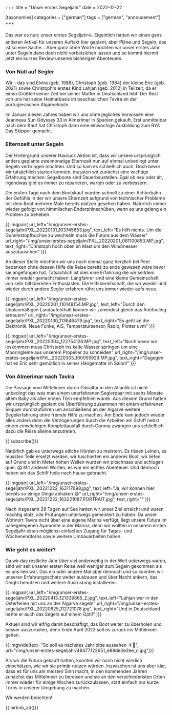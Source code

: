 +++
title = "Unser erstes Segeljahr"
date = 2022-12-22

[taxonomies]
categories = ["german"]
tags = ["german", "annoucement"]
+++

Das war es nun: unser erstes Segeljahr⛵. Eigentlich hatten wir einen ganz anderen Artikel für unseren Auftakt hier geplant, aber Pläne und Segeln, das ist so eine Sache...
Aber ganz ohne Worte möchten wir unser erstes Jahr unter Segeln dann doch nicht vorbeiziehen lassen und so kommt hiermit jetzt ein kurzes Review unseres bisherigen Abenteuers.

<!-- more -->

### Von Null auf Segler

Wir - das sind Elvira (geb. 1988), Christoph (geb. 1984) der kleine Eric (geb. 2021) sowie Christoph's erstes Kind Lahjan (geb. 2012) in Teilzeit, da er einen Großteil seiner Zeit bei seiner Mutter in Deutschland lebt. Der Rest von uns hat seine Heimatbasis im beschaulichen Tavira an der portugiesischen Algarveküste.

Im Januar diesen Jahres haben wir uns ohne jegliches Vorwissen eine Jeanneau Sun Odyssey 33 in Almerimar in Spanien gekauft. Erst unmittelbar nach dem Kauf hat Christoph dann eine einwöchige Ausbildung zum RYA Day Skipper gemacht.

### Elternzeit unter Segeln

Der Hintergrund unserer Hauruck Aktion ist, dass wir unsere ursprünglich anders geplante zweimonatige Elternzeit nun auf einmal unbedingt unter Segeln verbringen mochten. Und so kam es schließlich auch. Doch bevor wir tatsächlich starten konnten, mussten wir zunächst eine wichtige Erfahrung machen: Segelboote sind Dauerbaustellen. Egal ob neu oder alt, irgendwas gibt es immer zu reparieren, warten oder zu verbessern.

Die ersten Tage nach dem Bootskauf wurden schnell zu einer Achterbahn der Gefühle in der wir unsere Elternzeit aufgrund von technischer Probleme mit dem Boot mehrere Male bereits platzen gesehen haben. Natürlich immer wieder gefolgt von himmlischen Endorphinschüben, wenn es uns gelang ein Problem zu beheben.

{{ imgpair(
  url_left="/img/unser-erstes-segeljahr/PXL_20220131_103745653.jpg",
  text_left="Es hilft nichts. Um die Gummistopfbuchse zu wechseln muss die Futura aus dem Wasser"
  url_right="/img/unser-erstes-segeljahr/PXL_20220201_081100853.MP.jpg",
  text_right="Christoph hoch oben im Mast um den Windmesser auszutauschen"
)}}

An dieser Stelle möchten wir uns noch einmal ganz herzlich bei Peer bedanken ohne dessen Hilfe die Reise bereits zu ende gewesen wäre bevor sie angefangen hat. Tatsächlich ist dies eine Erfahrung die wir seitdem immer wieder gemacht haben: Langfahrer sind eine kleine Gemeinschaft von sehr hilfsbereiten Enthusiasten. Die Hilfsbereitschaft, die wir wieder und wieder durch andere Segler erfahren rührt uns immer wieder aufs neue.

{{ imgpair(
  url_left="/img/unser-erstes-segeljahr/PXL_20220201_110148154.MP.jpg",
  text_left="Durch den Unplanmäßigen Landaufenthalt können wir zumindest 
gleich das Antifouling erneuern"
  url_right="/img/unser-erstes-segeljahr/PXL_20220130_113646479.jpg",
  text_right="Es geht an die Elektronik: Neue Funke, AIS, Temperatursensor, Radio, Plotter uvm"
)}}


{{ imgpair(
  url_left="/img/unser-erstes-segeljahr/PXL_20220304_122754126.MP.jpg",
  text_left="Noch bevor wir loskommen muss Christoph ins kalte Wasser springen um eine Mooringleine aus unserem Propeller zu schneiden"
  url_right="/img/unser-erstes-segeljahr/PXL_20220305_100055929.MP.jpg",
  text_right="Dagegen hat es Eric sehr gemütlich in seiner Hängematte im Salon!"
)}}


### Von Almerimar nach Tavira

Die Passage vom Mittelmeer durch Gibraltar in den Atlantik ist nicht unbedingt das was man einem unerfahrenen Seglerpaar mit sechs Monate altem Baby als aller ersten Törn empfehlen würde. Aus diesem Grund hatten wir ursprünglich geplant die Überführung zusammen mit einem erfahrenen Skipper durchzuführen um anschließend an der Algarve weitere Segelerfahrung ohne fremde Hilfe zu machen. Am Ende kam jedoch wieder alles anders denn die Verzögerungen durch die Arbeiten am Schiff nebst einem einwöchigen Komplettausfall durch Corona zwangen uns schließlich dazu die Reise alleine anzutreten.

{{ subscribe()}}

Natürlich gab es unterwegs etliche Hürden zu meistern. Es rissen Leinen, es mussten Teile ersetzt werden, wir tuschierten ein anderes Boot, wir liefen auf Grund und in Meter hohen Wellen wurden wir pitschnass und schlugen quer. 😱 Mit anderen Worten, es war ein echtes Abenteuer. Und dennoch haben wir das Schiff heile nach hause gebracht. 

{{ imgpair(
  url_left="/img/unser-erstes-segeljahr/PXL_20221222_163117698.jpg",
  text_left="Ja, wir können hier bereits so einige Dinge abhaken 😅"
  url_right="/img/unser-erstes-segeljahr/PXL_20221222_163221087.PORTRAIT.jpg",
  text_right=""
)}}

Nach insgesamt 28 Tagen auf See hatten wir unser Ziel erreicht und waren mächtig stolz, alle Prüfungen unterwegs gemeistert zu haben. Da unser Wohnort Tavira nicht über eine eigene Marina verfügt, liegt unsere Futura im nahegelegenen Ayamonte in der Marina, denn wir wollten in unserem ersten Segeljahr einen möglichst einfachen Zugang für Tages- und Wochenendtörns sowie weitere Umbauarbeiten haben.

### Wie geht es weiter?

Da wir das restliche Jahr über viel anderweitig in der Welt unterwegs waren, sind wir seit unserer ersten Reise weit weniger zum Segeln gekommen als es uns lieb war. Das ein oder andere Mal aber dennoch und so konnten wir unseren Erfahrungsschatz weiter ausbauen und über Nacht ankern, das Dinghi benutzen und weitere Ausrüstung installieren. 

{{ imgpair(
  url_left="/img/unser-erstes-segeljahr/PXL_20220413_121339865_2.jpg",
  text_left="Lahjan war in den Osterferien mit uns an der Algarve segeln"
  url_right="/img/unser-erstes-segeljahr/PXL_20220625_112721078.jpg",
  text_right="Und in Deutschland lernte er auch das Segeln auf einem Opti!"
)}}

Aktuell sind wir eifrig damit beschäftigt, das Boot weiter zu überholen und besser auszurüsten, denn Ende April 2023 soll es zurück ins Mittelmeer gehen. 

{{ imgwide(text="So soll es nächstes Jahr bitte aussehen ☀️🌊", url="/img/unser-erstes-segeljahr/48477122651_e88de0e2ee_c.jpg")}}

Als wir die Futura gekauft hatten, konnten wir noch nicht wirklich einschätzen, wie wir sie primär nutzen würden. Inzwischen ist uns aber klar, dass es für uns am meisten Sinn macht, in den kommenden Jahren zunächst das Mittelmeer zu bereisen und sie an den verschiedensten Orten immer wieder für einige Wochen zurückzulassen, statt einfach nur kurze Törns in unserer Umgebung zu machen.

Wir werden berichten!

{{ airbnb_ad()}}

